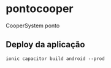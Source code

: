 # pontocooper
CooperSystem ponto


## Deploy da aplicação
```
ionic capacitor build android --prod
```
